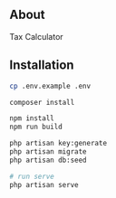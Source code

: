 ## About

Tax Calculator

## Installation

```bash
cp .env.example .env

composer install

npm install
npm run build

php artisan key:generate
php artisan migrate
php artisan db:seed

# run serve
php artisan serve
```
